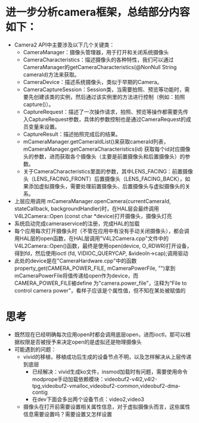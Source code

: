 # 进一步分析camera框架，总结部分内容如下：
- Camera2 API中主要涉及以下几个关键类：
  - CameraManager：摄像头管理器，用于打开和关闭系统摄像头
  - CameraCharacteristics：描述摄像头的各种特性，我们可以通过CameraManager的getCameraCharacteristics(@NonNull String cameraId)方法来获取。
  - CameraDevice：描述系统摄像头，类似于早期的Camera。
  - CameraCaptureSession：Session类，当需要拍照、预览等功能时，需要先创建该类的实例，然后通过该实例里的方法进行控制（例如：拍照 capture()）。
  - CaptureRequest：描述了一次操作请求，拍照、预览等操作都需要先传入CaptureRequest参数，具体的参数控制也是通过CameraRequest的成员变量来设置。
  - CaptureResult：描述拍照完成后的结果。
  - mCameraManager.getCameraIdList()来获取cameraId列表，mCameraManager.getCameraCharacteristics(id) 获取每个id对应摄像头的参数，进而获取各个摄像头（主要是前置摄像头和后置摄像头）的参数。
  - 关于CameraCharacteristics里面的参数，其中LENS_FACING：前置摄像头（LENS_FACING_FRONT）后置摄像头（LENS_FACING_BACK），如果添加虚拟摄像头，需要处理前置摄像头、后置摄像头与虚拟摄像头的关系。
- 上层应用调用 mCameraManager.openCamera(currentCameraId, stateCallback, backgroundHandler)时，在HAL层会最终调用V4L2Camera::Open (const char *device)打开摄像头，摄像头灯亮
- 系统启动完成cameraservice的注册，完成HAL的加载
- 每个应用每次打开摄像头时（不管在应用中有没有手动关闭摄像头），都会调用HAL层的open函数，在HAL层调用"V4L2Camera.cpp"文件中的V4L2Camera::Open()函数，最终是使用open(device, O_RDWR)打开设备，得到fd，然后使用ioctl (fd, VIDIOC_QUERYCAP, &videoIn->cap);调用驱动
- 此处的device是在"CameraHardware.cpp"中的函数property_get(CAMERA_POWER_FILE, mCameraPowerFile, "")拿到mCameraPowerFile将值传递给open作为device，而CAMERA_POWER_FILE被define 为"camera.power_file"，注释为“File to control camera power”，看样子应该是个属性值，但不知在某处被赋值的

# 思考
- 既然现在已经明确每次应用open时都会调用底层open，进而ioctl，那可以根据权限是否被授予来决定open的是虚拟还是物理摄像头
- 可能遇到的问题：
   - vivid的移植，移植成功后生成的设备节点不明，以及怎样解决从上层传递到底层
      - 已经解决：vivid生成ko文件，insmod加载时有问题，需要使用命令modprope手动加载依赖模块：videobuf2-v4l2,v4l2-tpg,videobuf2-vmalloc,videobuf2-common,videobuf2-dma-contig
      - 在dev下面会多出两个设备节点：video2,video3
  - 摄像头在打开前需要设置相关属性信息，对于虚拟摄像头而言，这些属性信息需要设置吗？需要设置又怎样设置
